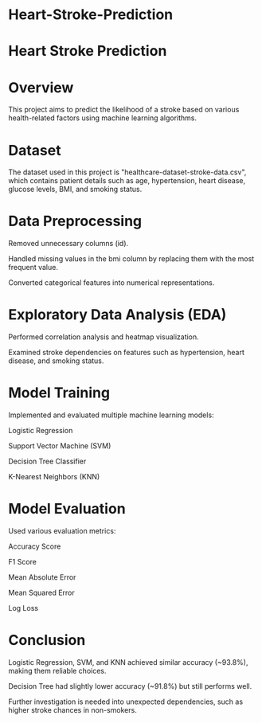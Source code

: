 # Heart-Stroke-Prediction

# Heart Stroke Prediction
# Overview
This project aims to predict the likelihood of a stroke based on various health-related factors using machine learning algorithms.

# Dataset
The dataset used in this project is "healthcare-dataset-stroke-data.csv", which contains patient details such as age, hypertension, heart disease, glucose levels, BMI, and smoking status.

# Data Preprocessing
Removed unnecessary columns (id).

Handled missing values in the bmi column by replacing them with the most frequent value.

Converted categorical features into numerical representations.

# Exploratory Data Analysis (EDA)
Performed correlation analysis and heatmap visualization.

Examined stroke dependencies on features such as hypertension, heart disease, and smoking status.

# Model Training
Implemented and evaluated multiple machine learning models:

Logistic Regression

Support Vector Machine (SVM)

Decision Tree Classifier

K-Nearest Neighbors (KNN)

# Model Evaluation
Used various evaluation metrics:

Accuracy Score

F1 Score

Mean Absolute Error

Mean Squared Error

Log Loss

# Conclusion
Logistic Regression, SVM, and KNN achieved similar accuracy (~93.8%), making them reliable choices.

Decision Tree had slightly lower accuracy (~91.8%) but still performs well.

Further investigation is needed into unexpected dependencies, such as higher stroke chances in non-smokers.
